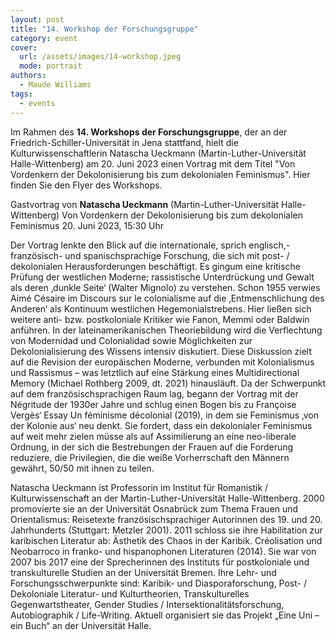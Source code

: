 ```yaml
---
layout: post
title: "14. Workshop der Forschungsgruppe"
category: event
cover:
  url: /assets/images/14-workshop.jpeg
  mode: portrait
authors:
  - Maude Williams
tags:
  - events
---
```


Im Rahmen des **14. Workshops der Forschungsgruppe**, der an der Friedrich-Schiller-Universität in Jena stattfand, hielt die Kulturwissenschaftlerin Natascha Ueckmann (Martin-Luther-Universität Halle-Wittenberg) am 20. Juni 2023 einen Vortrag mit dem Titel "Von Vordenkern der Dekolonisierung bis zum dekolonialen Feminismus".
Hier finden Sie den Flyer des Workshops.


<!-- more -->


Gastvortrag von **Natascha Ueckmann** (Martin-Luther-Universität Halle-Wittenberg)
Von Vordenkern der Dekolonisierung bis zum dekolonialen Feminismus
20. Juni 2023, 15:30 Uhr

Der Vortrag lenkte den Blick auf die internationale, sprich englisch,- französisch- und spanischsprachige Forschung, die sich mit post- / dekolonialen Herausforderungen beschäftigt. Es gingum eine kritische Prüfung der westlichen Moderne; rassistische Unterdrückung und Gewalt als deren ‚dunkle Seite‘ (Walter Mignolo) zu verstehen. Schon 1955 verwies Aimé Césaire im Discours sur le colonialisme auf die ‚Entmenschlichung des Anderen‘ als Kontinuum westlichen Hegemonialstrebens. Hier ließen sich weitere anti- bzw. postkoloniale Kritiker wie Fanon, Memmi oder Baldwin anführen. In der lateinamerikanischen Theoriebildung wird die Verflechtung von Modernidad und Colonialidad sowie Möglichkeiten zur Dekolonialisierung des Wissens intensiv diskutiert. Diese Diskussion zielt auf die Revision der europäischen Moderne, verbunden mit Kolonialismus und Rassismus – was letztlich auf eine Stärkung eines Multidirectional Memory (Michael Rothberg 2009, dt. 2021)
hinausläuft. Da der Schwerpunkt auf dem französischsprachigen Raum lag, begann der Vortrag mit der Négritude der 1930er Jahre und schlug einen Bogen bis zu Françoise Vergès‘ Essay Un féminisme décolonial (2019), in dem sie Feminismus ‚von der Kolonie aus‘ neu denkt. Sie fordert, dass ein dekolonialer Feminismus auf weit mehr zielen müsse als auf Assimilierung an eine neo-liberale Ordnung, in der sich die Bestrebungen der Frauen auf die Forderung reduziere, die Privilegien, die die weiße Vorherrschaft den Männern gewährt, 50/50 mit ihnen zu teilen.

Natascha Ueckmann ist Professorin im Institut für Romanistik / Kulturwissenschaft an der Martin-Luther-Universität Halle-Wittenberg. 2000 promovierte sie an der Universität Osnabrück zum Thema Frauen und Orientalismus: Reisetexte französischsprachiger Autorinnen des 19. und 20. Jahrhunderts (Stuttgart: Metzler 2001). 2011 schloss sie ihre Habilitation zur karibischen Literatur ab: Ästhetik des Chaos in der Karibik. Créolisation und Neobarroco in franko- und hispanophonen Literaturen (2014). Sie war von 2007 bis 2017 eine der Sprecherinnen des Instituts für postkoloniale und transkulturelle Studien an der Universität Bremen. Ihre Lehr- und Forschungsschwerpunkte sind: Karibik- und Diasporaforschung, Post- / Dekoloniale Literatur- und Kulturtheorien, Transkulturelles Gegenwartstheater, Gender Studies / Intersektionalitätsforschung, Autobiographik / Life-Writing. Aktuell organisiert sie das Projekt „Eine Uni – ein Buch“ an der Universität Halle.
